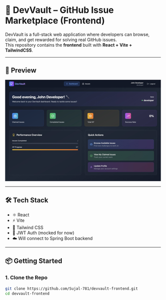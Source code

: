 # 🚀 DevVault – GitHub Issue Marketplace (Frontend)

DevVault is a full-stack web application where developers can browse, claim, and get rewarded for solving real GitHub issues.  
This repository contains the **frontend** built with **React + Vite + TailwindCSS**.

---

## 📸 Preview

![DevVault Dashboard Screenshot](./assets/devvault-dashboard.jpeg)

---

## 🛠️ Tech Stack

- ⚛️ React
- ⚡ Vite
- 💅 Tailwind CSS
- 🔐 JWT Auth (mocked for now)
- ☁️ Will connect to Spring Boot backend

---

## 📦 Getting Started

### 1. Clone the Repo

```bash
git clone https://github.com/Sujal-781/devvault-frontend.git
cd devvault-frontend
